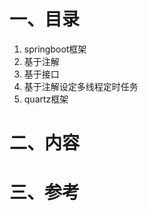 一、目录
===
1. springboot框架<br>
 1. 基于注解<br>
 2. 基于接口<br>
 3. 基于注解设定多线程定时任务<br>
2. quartz框架

二、内容
===


三、参考
===
